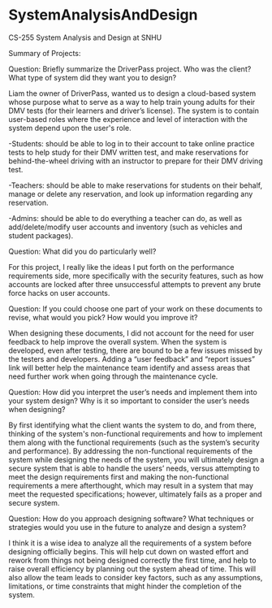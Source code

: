 # SystemAnalysisAndDesign
CS-255 System Analysis and Design at SNHU

Summary of Projects:

Question: Briefly summarize the DriverPass project. Who was the client? What type of system did they want you to design?

Liam the owner of DriverPass, wanted us to design a cloud-based system whose purpose what to serve as a way to help train young adults for their DMV tests (for their learners and driver’s license). The system is to contain user-based roles where the experience and level of interaction with the system depend upon the user's role. 

-Students: should be able to log in to their account to take online practice tests to help study for their DMV written test, and make reservations for behind-the-wheel driving with an instructor to prepare for their DMV driving test.

-Teachers: should be able to make reservations for students on their behalf, manage or delete any reservation, and look up information regarding any reservation.

-Admins: should be able to do everything a teacher can do, as well as add/delete/modify user accounts and inventory (such as vehicles and student packages).
	
Question: What did you do particularly well?

For this project, I really like the ideas I put forth on the performance requirements side, more specifically with the security features, such as how accounts are locked after three unsuccessful attempts to prevent any brute force hacks on user accounts.
	
Question: If you could choose one part of your work on these documents to revise, what would you pick? How would you improve it?
	
When designing these documents, I did not account for the need for user feedback to help improve the overall system. When the system is developed, even after testing, there are bound to be a few issues missed by the testers and developers. Adding a “user feedback” and “report issues” link will better help the maintenance team identify and assess areas that need further work when going through the maintenance cycle.
	
Question: How did you interpret the user’s needs and implement them into your system design? Why is it so important to consider the user’s needs when designing?
	
By first identifying what the client wants the system to do, and from there, thinking of the system's non-functional requirements and how to implement them along with the functional requirements (such as the system’s security and performance). By addressing the non-functional requirements of the system while designing the needs of the system, you will ultimately design a secure system that is able to handle the users’ needs, versus attempting to meet the design requirements first and making the non-functional requirements a mere afterthought, which may result in a system that may meet the requested specifications; however, ultimately fails as a proper and secure system.
	
Question: How do you approach designing software? What techniques or strategies would you use in the future to analyze and design a system?
	
I think it is a wise idea to analyze all the requirements of a system before designing officially begins. This will help cut down on wasted effort and rework from things not being designed correctly the first time, and help to raise overall efficiency by planning out the system ahead of time. This will also allow the team leads to consider key factors, such as any assumptions, limitations, or time constraints that might hinder the completion of the system.

